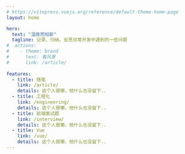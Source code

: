 ```yaml
---
# https://vitepress.vuejs.org/reference/default-theme-home-page
layout: home

hero:
  text: "温故而知新"
  tagline: 记录、归纳、反思日常开发中遇到的一些问题
#  actions:
#    - theme: brand
#      text: 看风景
#      link: /article/
    
features:
  - title: 随笔
    link: /article/
    details: 这个人很懒，他什么也没留下..
  - title: 工程化
    link: /engineering/
    details: 这个人很懒，他什么也没留下..
  - title: 前端面试题
    link: /interview/
    details: 这个人很懒，他什么也没留下..
  - title: Vue
    link: /vue/
    details: 这个人很懒，他什么也没留下..
---
```


